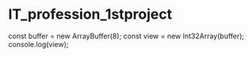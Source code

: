 # IT_profession_1stproject
const buffer = new ArrayBuffer(8);
const view = new Int32Array(buffer);
console.log(view);
